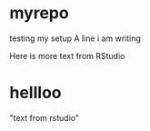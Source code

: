 # myrepo
testing my setup
A line i am writing

Here is more text from RStudio 
# hellloo

"text from rstudio"